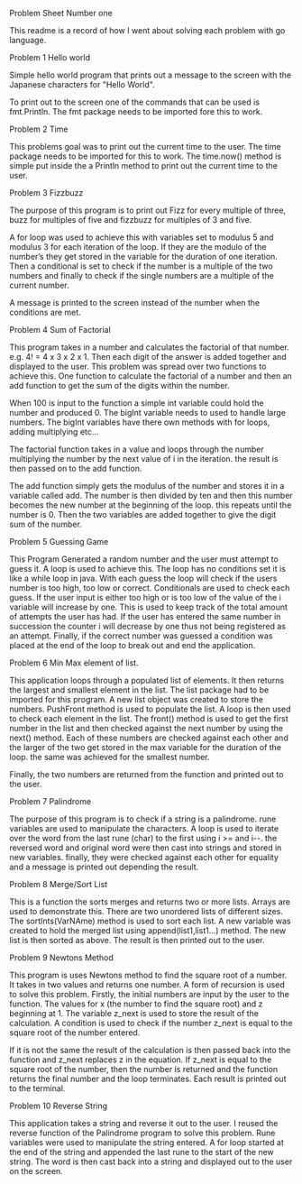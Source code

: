 Problem Sheet Number one


This readme is a record of how I went about solving each problem with go language.

Problem 1 
Hello world

Simple hello world program that prints out a message to the screen with the Japanese characters for "Hello World".

To print out to the screen one of the commands that can be used is fmt.Println.
The fmt package needs to be imported fore this to work.

Problem 2
Time

This problems goal was to print out the current time to the user.
The time package needs to be imported for this to work.
The time.now() method is simple put inside the a Println method to print out the current time to the user.

Problem 3
Fizzbuzz

The purpose of this program is to print out Fizz for every multiple of three, buzz for multiples of five and fizzbuzz for multiples of 3 and five.

A for loop was used to achieve this with variables set to modulus 5 and modulus 3 for each iteration of the loop. If they are the modulo of the number’s they get stored in the variable for the duration of one iteration.
Then a conditional is set to check if the number is a multiple of the two numbers and finally to check if the single numbers are a multiple of the current number.

A message is printed to the screen instead of the number when the conditions are met.

Problem 4
Sum of Factorial

This program takes in a number and calculates the factorial of that number.
e.g. 4! = 4 x 3 x 2 x 1.
Then each digit of the answer is added together and displayed to the user.
This problem was spread over two functions to achieve this.
One function to calculate the factorial of a number and then an add function to get the sum of the digits within the number.

When 100 is input to the function a simple int variable could hold the number and produced 0.
The bigInt variable needs to used to handle large numbers.
The bigInt variables have there own methods with for loops, adding multiplying etc...

The factorial function takes in a value and loops through the number multiplying the number by the next value of i in the iteration. the result is then passed on to the add function.

The add function simply gets the modulus of the number and stores it in a variable called add.
The number is then divided by ten and then this number becomes the new number at the beginning of the loop.
this repeats until the number is 0.
Then the two variables are added together to give the digit sum of the number.

Problem 5
Guessing Game

This Program Generated a random number and the user must attempt to guess it.
A loop is used to achieve this. The loop has no conditions set it is like a while loop in java.
With each guess the loop will check if the  users number is too high, too low or correct. Conditionals are used to check each guess. If the user input is either too high or is too low of the value of the i variable will increase by one. This is used to keep track of the total amount of attempts the user has had. If the user has entered the same number in succession the counter i will decrease by one thus not being registered as an attempt. Finally, if the correct number was guessed a condition was placed at the end of the loop to break out and end the application.

Problem 6
Min Max element of list.

This application loops through a populated list of elements.
It then returns the largest and smallest element in the list.
The list package had to be imported for this program.
A new list object was created to store the numbers.
PushFront method is used to populate the list.
A loop is then used to check each element in the list.
The front() method is used to get the first number in the list and then checked against the next number by using the next() method.
Each of these numbers are checked against each other and the larger of the two get stored in the max variable for the duration of the loop.
the same was achieved for the smallest number.

Finally, the two numbers are returned from the function and printed out to the user.


Problem 7
Palindrome

The purpose of this program is to check if a string is a palindrome.
rune variables are used to manipulate the characters.
 A loop is used to iterate over the word from the last rune (char) to the first using i >= and i--.
the reversed word and original word were then cast into strings and stored in new variables.
finally, they were checked against each other for equality and a message is printed out depending the result.

Problem 8
Merge/Sort List

This is a function the sorts merges and returns two or more lists.
Arrays are used to demonstrate this.
There are two unordered lists of different sizes.
The sortInts(VarNAme) method is used to sort each list.
A new variable was created to hold the merged list using append(list1,list1...)
method.
The new list is then sorted as above.
The result is then printed out to the user.


Problem 9
Newtons Method

This program is uses Newtons method to find the square root of a number.
It takes in two values and returns one number.
A form of recursion is used to solve this problem.
Firstly, the initial numbers are input by the user to the function.
The values for x (the number to find the square root) and z beginning at 1.
The variable z_next is used to store the result of the calculation.
A condition is used to check if the number z_next is equal to the square root of the number entered.

If it is not the same the result of the calculation is then passed back into the function and z_next replaces z in the equation.
If z_next is equal to the square root of the number, then the number is returned and the function returns the final number and the loop terminates.
Each result is printed out to the terminal.


Problem 10
Reverse String

This application takes a string and reverse it out to the user.
I reused the reverse function of the Palindrome program to solve this problem.
Rune variables were used to manipulate the string entered.
A for loop started at the end of the string and appended the last rune to the start of the new string.
The word is then cast back into a string and displayed out to the user on the screen.



